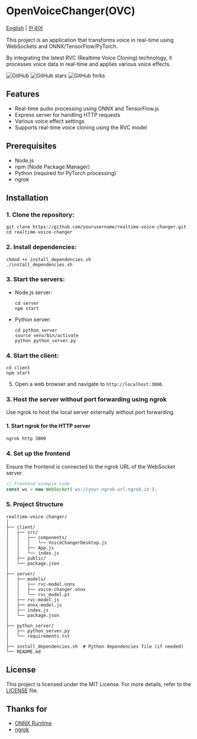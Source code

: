 
# OpenVoiceChanger(OVC) 

[English](https://github.com/sioaeko/OpenVoiceChanger/blob/main/README.md) | [한국어](https://github.com/sioaeko/OpenVoiceChanger/blob/main/README_KR.md)

This project is an application that transforms voice in real-time using WebSockets and ONNX/TensorFlow/PyTorch.

By integrating the latest RVC (Realtime Voice Cloning) technology, it processes voice data in real-time and applies various voice effects.

![GitHub](https://img.shields.io/github/license/sioaeko/OpenVoiceChanger)
![GitHub stars](https://img.shields.io/github/stars/sioaeko/OpenVoiceChanger)
![GitHub forks](https://img.shields.io/github/forks/sioaeko/OpenVoiceChanger)

## Features

- Real-time audio processing using ONNX and TensorFlow.js
- Express server for handling HTTP requests
- Various voice effect settings
- Supports real-time voice cloning using the RVC model

## Prerequisites

- Node.js
- npm (Node Package Manager)
- Python (required for PyTorch processing)
- ngrok

## Installation

### 1. Clone the repository:
   ```
   git clone https://github.com/yourusername/realtime-voice-changer.git
   cd realtime-voice-changer
   ```

### 2. Install dependencies:
   ```
   chmod +x install_dependencies.sh
   ./install_dependencies.sh
   ```

### 3. Start the servers:
   - Node.js server:
     ```
     cd server
     npm start
     ```
   - Python server:
     ```
     cd python_server
     source venv/bin/activate
     python python_server.py
     ```

### 4. Start the client:
   ```
   cd client
   npm start
   ```

5. Open a web browser and navigate to `http://localhost:3000`.
   

### 3. Host the server without port forwarding using ngrok
Use ngrok to host the local server externally without port forwarding.

#### 1. Start ngrok for the HTTP server
```bash
ngrok http 3000
 ```

### 4. Set up the frontend
Ensure the frontend is connected to the ngrok URL of the WebSocket server.
```javascript
// Frontend example code
const ws = new WebSocket('ws://your-ngrok-url.ngrok.io');
 ```

### 5. Project Structure
```plaintext
realtime-voice-changer/
│
├── client/
│   ├── src/
│   │   ├── components/
│   │   │   └── VoiceChangerDesktop.js
│   │   ├── App.js
│   │   └── index.js
│   ├── public/
│   └── package.json
│
├── server/
│   ├── models/
│   │   ├── rvc-model.onnx
│   │   ├── voice-changer.onnx
│   │   └── rvc_model.pt
│   ├── rvc-model.js
│   ├── onnx-model.js
│   ├── index.js
│   └── package.json
│
├── python_server/
│   ├── python_server.py
│   └── requirements.txt
│
├── install_dependencies.sh  # Python dependencies file (if needed)
└── README.md 
```

## License

This project is licensed under the MIT License. For more details, refer to the [LICENSE](https://github.com/sioaeko/OpenVoiceChanger/blob/main/LICENSE) file.

## Thanks for

- [ONNX Runtime](https://github.com/microsoft/onnxruntime)
- [ngrok](https://ngrok.com/)

